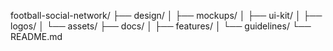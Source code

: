 football-social-network/
├── design/
│   ├── mockups/
│   ├── ui-kit/
│   ├── logos/
│   └── assets/
├── docs/
│   ├── features/
│   └── guidelines/
└── README.md